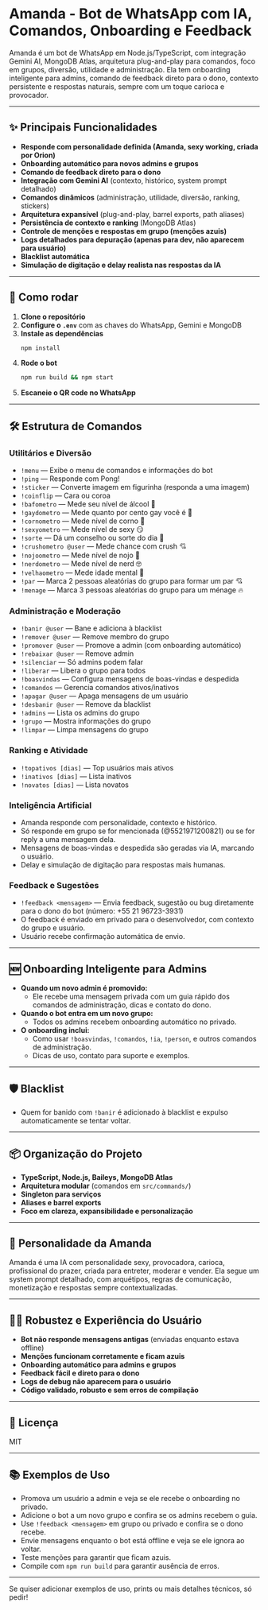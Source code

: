# Amanda - Bot de WhatsApp com IA, Comandos, Onboarding e Feedback

Amanda é um bot de WhatsApp em Node.js/TypeScript, com integração Gemini AI, MongoDB Atlas, arquitetura plug-and-play para comandos, foco em grupos, diversão, utilidade e administração. Ela tem onboarding inteligente para admins, comando de feedback direto para o dono, contexto persistente e respostas naturais, sempre com um toque carioca e provocador.

---

## ✨ Principais Funcionalidades

- **Responde com personalidade definida (Amanda, sexy working, criada por Orion)**
- **Onboarding automático para novos admins e grupos**
- **Comando de feedback direto para o dono**
- **Integração com Gemini AI** (contexto, histórico, system prompt detalhado)
- **Comandos dinâmicos** (administração, utilidade, diversão, ranking, stickers)
- **Arquitetura expansível** (plug-and-play, barrel exports, path aliases)
- **Persistência de contexto e ranking** (MongoDB Atlas)
- **Controle de menções e respostas em grupo (menções azuis)**
- **Logs detalhados para depuração (apenas para dev, não aparecem para usuário)**
- **Blacklist automática**
- **Simulação de digitação e delay realista nas respostas da IA**

---

## 🚀 Como rodar

1. **Clone o repositório**
2. **Configure o `.env`** com as chaves do WhatsApp, Gemini e MongoDB
3. **Instale as dependências**
   ```bash
   npm install
   ```
4. **Rode o bot**
   ```bash
   npm run build && npm start
   ```
5. **Escaneie o QR code no WhatsApp**

---

## 🛠️ Estrutura de Comandos

### Utilitários e Diversão

- `!menu` — Exibe o menu de comandos e informações do bot
- `!ping` — Responde com Pong!
- `!sticker` — Converte imagem em figurinha (responda a uma imagem)
- `!coinflip` — Cara ou coroa
- `!bafometro` — Mede seu nível de álcool 🍻
- `!gaydometro` — Mede quanto por cento gay você é 🌈
- `!cornometro` — Mede nível de corno 🫣
- `!sexyometro` — Mede nível de sexy 😏
- `!sorte` — Dá um conselho ou sorte do dia 🔮
- `!crushometro @user` — Mede chance com crush 💘
- `!nojoometro` — Mede nível de nojo 🤢
- `!nerdometro` — Mede nível de nerd 🤓
- `!velhaometro` — Mede idade mental 🧓
- `!par` — Marca 2 pessoas aleatórias do grupo para formar um par 💘
- `!menage` — Marca 3 pessoas aleatórias do grupo para um ménage 🔥

### Administração e Moderação

- `!banir @user` — Bane e adiciona à blacklist
- `!remover @user` — Remove membro do grupo
- `!promover @user` — Promove a admin (com onboarding automático)
- `!rebaixar @user` — Remove admin
- `!silenciar` — Só admins podem falar
- `!liberar` — Libera o grupo para todos
- `!boasvindas` — Configura mensagens de boas-vindas e despedida
- `!comandos` — Gerencia comandos ativos/inativos
- `!apagar @user` — Apaga mensagens de um usuário
- `!desbanir @user` — Remove da blacklist
- `!admins` — Lista os admins do grupo
- `!grupo` — Mostra informações do grupo
- `!limpar` — Limpa mensagens do grupo

### Ranking e Atividade

- `!topativos [dias]` — Top usuários mais ativos
- `!inativos [dias]` — Lista inativos
- `!novatos [dias]` — Lista novatos

### Inteligência Artificial

- Amanda responde com personalidade, contexto e histórico.
- Só responde em grupo se for mencionada (@5521971200821) ou se for reply a uma mensagem dela.
- Mensagens de boas-vindas e despedida são geradas via IA, marcando o usuário.
- Delay e simulação de digitação para respostas mais humanas.

### Feedback e Sugestões

- `!feedback <mensagem>` — Envia feedback, sugestão ou bug diretamente para o dono do bot (número: +55 21 96723-3931)
- O feedback é enviado em privado para o desenvolvedor, com contexto do grupo e usuário.
- Usuário recebe confirmação automática de envio.

---

## 🆕 Onboarding Inteligente para Admins

- **Quando um novo admin é promovido:**
  - Ele recebe uma mensagem privada com um guia rápido dos comandos de administração, dicas e contato do dono.
- **Quando o bot entra em um novo grupo:**
  - Todos os admins recebem onboarding automático no privado.
- **O onboarding inclui:**
  - Como usar `!boasvindas`, `!comandos`, `!ia`, `!person`, e outros comandos de administração.
  - Dicas de uso, contato para suporte e exemplos.

---

## 🛡️ Blacklist

- Quem for banido com `!banir` é adicionado à blacklist e expulso automaticamente se tentar voltar.

---

## 📦 Organização do Projeto

- **TypeScript, Node.js, Baileys, MongoDB Atlas**
- **Arquitetura modular** (comandos em `src/commands/`)
- **Singleton para serviços**
- **Aliases e barrel exports**
- **Foco em clareza, expansibilidade e personalização**

---

## 👤 Personalidade da Amanda

Amanda é uma IA com personalidade sexy, provocadora, carioca, profissional do prazer, criada para entreter, moderar e vender. Ela segue um system prompt detalhado, com arquétipos, regras de comunicação, monetização e respostas sempre contextualizadas.

---

## 🧑‍💻 Robustez e Experiência do Usuário

- **Bot não responde mensagens antigas** (enviadas enquanto estava offline)
- **Menções funcionam corretamente e ficam azuis**
- **Onboarding automático para admins e grupos**
- **Feedback fácil e direto para o dono**
- **Logs de debug não aparecem para o usuário**
- **Código validado, robusto e sem erros de compilação**

---

## 📄 Licença

MIT

---

## 📚 Exemplos de Uso

- Promova um usuário a admin e veja se ele recebe o onboarding no privado.
- Adicione o bot a um novo grupo e confira se os admins recebem o guia.
- Use `!feedback <mensagem>` em grupo ou privado e confira se o dono recebe.
- Envie mensagens enquanto o bot está offline e veja se ele ignora ao voltar.
- Teste menções para garantir que ficam azuis.
- Compile com `npm run build` para garantir ausência de erros.

---

Se quiser adicionar exemplos de uso, prints ou mais detalhes técnicos, só pedir! 